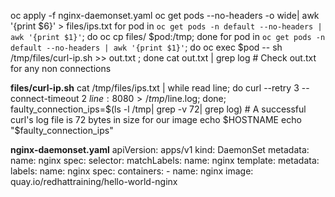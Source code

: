 oc apply -f nginx-daemonset.yaml
oc get pods --no-headers -o wide| awk '{print $6}' > files/ips.txt
for pod in `oc get pods -n default --no-headers | awk '{print $1}'`; do oc cp files/ $pod:/tmp; done
for pod in `oc get pods -n default --no-headers | awk '{print $1}'`; do oc exec $pod -- sh /tmp/files/curl-ip.sh >> out.txt ; done
cat out.txt | grep log                                           # Check out.txt for any non connections




__files/curl-ip.sh__
cat /tmp/files/ips.txt | while read line; do curl --retry 3 --connect-timeout 2 $line:8080 > /tmp/$line.log; done; 
faulty_connection_ips=$(ls -l /tmp| grep -v 72| grep log)       # A successful curl's log file is 72 bytes in size for our image
echo $HOSTNAME
echo "$faulty_connection_ips"


__nginx-daemonset.yaml__
apiVersion: apps/v1
kind: DaemonSet
metadata:
  name: nginx
spec:
  selector:
    matchLabels:
      name: nginx
  template:
    metadata:
      labels:
        name: nginx
    spec:
      containers:
        - name: nginx
          image: quay.io/redhattraining/hello-world-nginx
